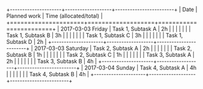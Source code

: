
+---------------------+-------------------+------------------------+
| Date                | Planned work      | Time (allocated/total) |
+=====================+===================+========================+
| 2017-03-03 Friday   | Task 1, Subtask A | 2h                     |
|                     |                   |                        |
|                     | Task 1, Subtask B | 3h                     |
|                     |                   |                        |
|                     | Task 1, Subtask C | 3h                     |
|                     |                   |                        |
|                     | Task 1, Subtask D | 2h                     |
+---------------------+-------------------+------------------------+
| 2017-03-03 Saturday | Task 2, Subtask A | 2h                     |
|                     |                   |                        |
|                     | Task 2, Subtask B | 1h                     |
|                     |                   |                        |
|                     | Task 2, Subtask C | 1h                     |
|                     |                   |                        |
|                     | Task 3, Subtask A | 2h                     |
|                     |                   |                        |
|                     | Task 3, Subtask B | 4h                     |
+---------------------+-------------------+------------------------+
| 2017-03-04 Sunday   | Task 4, Subtask A | 4h                     |
|                     |                   |                        |
|                     | Task 4, Subtask B | 4h                     |
+---------------------+-------------------+------------------------+

